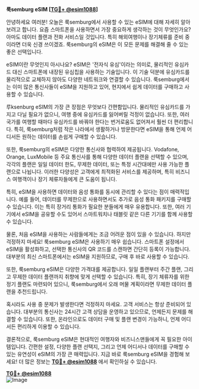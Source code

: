 **룩semburg eSIM [[TG💪+ @esim1088](https://t.me/s/esim1088)]**

안녕하세요 여러분! 오늘은 룩semburg에서 사용할 수 있는 eSIM에 대해 자세히 알아보려고 합니다. 요즘 스마트폰을 사용하면서 가장 중요하게 생각하는 것이 무엇인가요? 아마도 데이터 플랜과 전화 서비스일 것입니다. 특히 해외여행이나 장기체류를 준비 중이라면 더욱 신경 쓰이겠죠. 룩semburg의 eSIM은 이 모든 문제를 해결해 줄 수 있는 좋은 선택입니다.

eSIM이란 무엇인지 아시나요? eSIM은 '전자식 유심'이라는 의미로, 물리적인 유심카드 대신 스마트폰에 내장된 유심칩을 사용하는 기술입니다. 이 기술 덕분에 유심카드를 물리적으로 교체하지 않아도 다양한 네트워크와 연결할 수 있습니다. 룩semburg에서는 이미 많은 통신사들이 eSIM을 지원하고 있어, 현지에서 쉽게 데이터를 구매하고 사용할 수 있습니다.

루ksenburg eSIM의 가장 큰 장점은 무엇보다 간편함입니다. 물리적인 유심카드를 가지고 다닐 필요가 없으니, 여행 중에 유심카드를 잃어버릴 걱정이 없습니다. 또한, 여러 국가를 여행할 때마다 유심카드를 바꿔야 한다는 번거로움도 없어져서 훨씬 더 편리합니다. 특히, 룩semburg처럼 작은 나라에서 생활하거나 방문한다면 eSIM을 통해 언제 어디서든 원하는 데이터를 손쉽게 구매할 수 있습니다.

또한, 룩semburg의 eSIM은 다양한 통신사와 협력하여 제공됩니다. Vodafone, Orange, LuxMobile 등 주요 통신사를 통해 다양한 데이터 플랜을 선택할 수 있으며, 각각의 플랜은 일일 데이터 한도, 무제한 데이터, 또는 특정 시간대에만 사용 가능한 플랜으로 나뉩니다. 이러한 다양성은 고객에게 최적화된 서비스를 제공하며, 특히 비즈니스 여행객이나 장기 체류자들에게 큰 도움이 됩니다.

특히, eSIM을 사용하면 데이터와 음성 통화를 동시에 관리할 수 있다는 점이 매력적입니다. 예를 들어, 데이터를 무제한으로 사용하면서도 추가로 음성 통화 패키지를 구매할 수 있습니다. 이는 특히 장거리 통화가 필요한 분들에게 매우 유용합니다. 또한, 여러 기기에서 eSIM을 공유할 수도 있어서 스마트워치나 태블릿 같은 다른 기기를 함께 사용할 수 있습니다.

물론, 처음 eSIM을 사용하는 사람들에게는 조금 어려운 점이 있을 수 있습니다. 하지만 걱정하지 마세요! 룩semburg eSIM은 사용하기 매우 쉽습니다. 스마트폰 설정에서 eSIM을 활성화하고, 선택한 통신사의 QR 코드를 스캔하면 간단히 등록이 가능합니다. 대부분의 최신 스마트폰에서는 eSIM을 지원하므로, 구매 후 바로 사용할 수 있습니다.

또한, 룩semburg eSIM은 다양한 가격대를 제공합니다. 일일 플랜부터 주간 플랜, 그리고 무제한 데이터 플랜까지 취향에 맞게 선택할 수 있습니다. 특히, 장기 체류자를 위한 정기 플랜도 마련되어 있으니, 룩semburg에서 오래 머물 계획이라면 무제한 데이터 플랜을 추천드립니다.

혹시라도 사용 중 문제가 발생한다면 걱정하지 마세요. 고객 서비스는 항상 준비되어 있습니다. 대부분의 통신사는 24시간 고객 상담을 운영하고 있으므로, 언제든지 문제를 해결할 수 있습니다. 또한, 온라인으로도 데이터 구매 및 플랜 변경이 가능하니, 언제 어디서든 편리하게 이용할 수 있습니다.

결론적으로, 룩semburg eSIM은 현대적인 여행자와 비즈니스맨들에게 꼭 필요한 아이템입니다. 간편한 설정, 다양한 플랜 선택지, 그리고 언제 어디서나 데이터를 구매할 수 있는 유연성이 eSIM의 가장 큰 매력입니다. 지금 바로 룩semburg eSIM을 경험해 보세요! 더 많은 정보는 **[TG💪+ @esim1088](https://t.me/s/esim1088)** 에서 확인하실 수 있습니다.

**[TG💪+ @esim1088](https://t.me/s/esim1088)**  
![Image](https://i.postimg.cc/Y0z9fWf4/image.png)